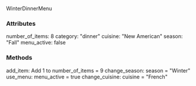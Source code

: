 WinterDinnerMenu

### Attributes

number_of_items: 8
category: "dinner"
cuisine: "New American"
season: "Fall"
menu_active: false

### Methods
add_item: Add 1 to number_of_items = 9
change_season: season = "Winter"
use_menu: menu_active = true
change_cuisine: cuisine = "French"
